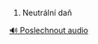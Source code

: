 
1. Neutrální daň

[🔊 Poslechnout audio](/data/7-paragraphs/audio/chapter_146/para_003-1-Neutrln-da.mp3)
